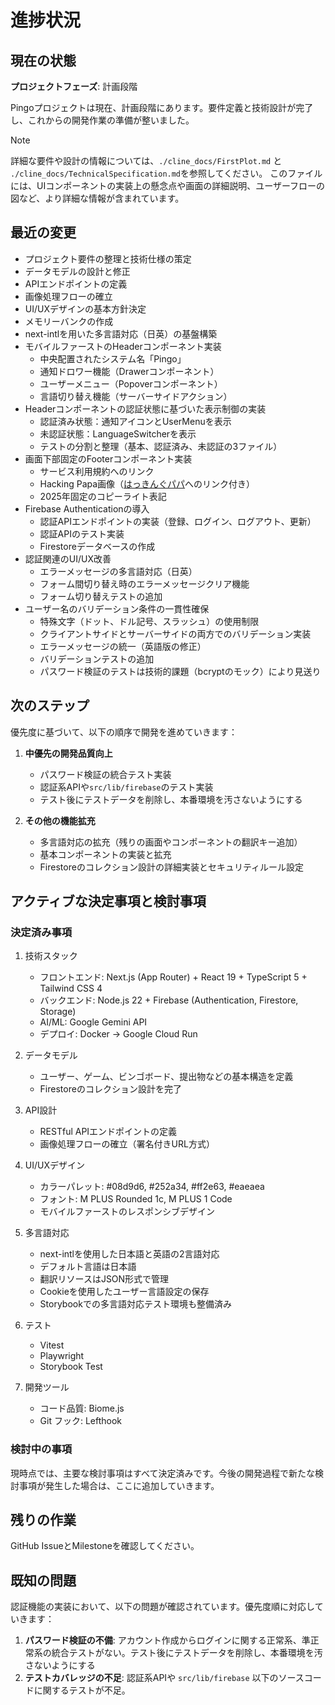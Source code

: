 # 進捗状況

## 現在の状態

**プロジェクトフェーズ**: 計画段階

Pingoプロジェクトは現在、計画段階にあります。要件定義と技術設計が完了し、これからの開発作業の準備が整いました。

> [!NOTE]
> 詳細な要件や設計の情報については、`./cline_docs/FirstPlot.md` と `./cline_docs/TechnicalSpecification.md`を参照してください。
> このファイルには、UIコンポーネントの実装上の懸念点や画面の詳細説明、ユーザーフローの図など、より詳細な情報が含まれています。

## 最近の変更

- プロジェクト要件の整理と技術仕様の策定
- データモデルの設計と修正
- APIエンドポイントの定義
- 画像処理フローの確立
- UI/UXデザインの基本方針決定
- メモリーバンクの作成
- next-intlを用いた多言語対応（日英）の基盤構築
- モバイルファーストのHeaderコンポーネント実装
  - 中央配置されたシステム名「Pingo」
  - 通知ドロワー機能（Drawerコンポーネント）
  - ユーザーメニュー（Popoverコンポーネント）
  - 言語切り替え機能（サーバーサイドアクション）
- Headerコンポーネントの認証状態に基づいた表示制御の実装
  - 認証済み状態：通知アイコンとUserMenuを表示
  - 未認証状態：LanguageSwitcherを表示
  - テストの分割と整理（基本、認証済み、未認証の3ファイル）
- 画面下部固定のFooterコンポーネント実装
  - サービス利用規約へのリンク
  - Hacking Papa画像（[はっきんぐパパ](https://hacking-papa.com)へのリンク付き）
  - 2025年固定のコピーライト表記
- Firebase Authenticationの導入
  - 認証APIエンドポイントの実装（登録、ログイン、ログアウト、更新）
  - 認証APIのテスト実装
  - Firestoreデータベースの作成
- 認証関連のUI/UX改善
  - エラーメッセージの多言語対応（日英）
  - フォーム間切り替え時のエラーメッセージクリア機能
  - フォーム切り替えテストの追加
- ユーザー名のバリデーション条件の一貫性確保
  - 特殊文字（ドット、ドル記号、スラッシュ）の使用制限
  - クライアントサイドとサーバーサイドの両方でのバリデーション実装
  - エラーメッセージの統一（英語版の修正）
  - バリデーションテストの追加
  - パスワード検証のテストは技術的課題（bcryptのモック）により見送り

## 次のステップ

優先度に基づいて、以下の順序で開発を進めていきます：

1. **中優先の開発品質向上**
   - パスワード検証の統合テスト実装
   - 認証系APIや`src/lib/firebase`のテスト実装
   - テスト後にテストデータを削除し、本番環境を汚さないようにする

2. **その他の機能拡充**
   - 多言語対応の拡充（残りの画面やコンポーネントの翻訳キー追加）
   - 基本コンポーネントの実装と拡充
   - Firestoreのコレクション設計の詳細実装とセキュリティルール設定

## アクティブな決定事項と検討事項

### 決定済み事項

1. 技術スタック
   - フロントエンド: Next.js (App Router) + React 19 + TypeScript 5 + Tailwind CSS 4
   - バックエンド: Node.js 22 + Firebase (Authentication, Firestore, Storage)
   - AI/ML: Google Gemini API
   - デプロイ: Docker → Google Cloud Run

2. データモデル
   - ユーザー、ゲーム、ビンゴボード、提出物などの基本構造を定義
   - Firestoreのコレクション設計を完了

3. API設計
   - RESTful APIエンドポイントの定義
   - 画像処理フローの確立（署名付きURL方式）

4. UI/UXデザイン
   - カラーパレット: #08d9d6, #252a34, #ff2e63, #eaeaea
   - フォント: M PLUS Rounded 1c, M PLUS 1 Code
   - モバイルファーストのレスポンシブデザイン

5. 多言語対応
   - next-intlを使用した日本語と英語の2言語対応
   - デフォルト言語は日本語
   - 翻訳リソースはJSON形式で管理
   - Cookieを使用したユーザー言語設定の保存
   - Storybookでの多言語対応テスト環境も整備済み

6. テスト
   - Vitest
   - Playwright
   - Storybook Test

7. 開発ツール
   - コード品質: Biome.js
   - Git フック: Lefthook

### 検討中の事項

現時点では、主要な検討事項はすべて決定済みです。今後の開発過程で新たな検討事項が発生した場合は、ここに追加していきます。

## 残りの作業

GitHub IssueとMilestoneを確認してください。

## 既知の問題

認証機能の実装において、以下の問題が確認されています。優先度順に対応していきます：

1. **パスワード検証の不備**: アカウント作成からログインに関する正常系、準正常系の統合テストがない。テスト後にテストデータを削除し、本番環境を汚さないようにする
2. **テストカバレッジの不足**: 認証系APIや `src/lib/firebase` 以下のソースコードに関するテストが不足。
